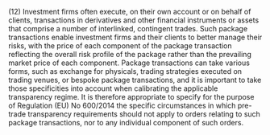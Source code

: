 (12) Investment firms often execute, on their own account or on behalf of clients, transactions in derivatives and other financial instruments or assets that comprise a number of interlinked, contingent trades. Such package transactions enable investment firms and their clients to better manage their risks, with the price of each component of the package transaction reflecting the overall risk profile of the package rather than the prevailing market price of each component. Package transactions can take various forms, such as exchange for physicals, trading strategies executed on trading venues, or bespoke package transactions, and it is important to take those specificities into account when calibrating the applicable transparency regime. It is therefore appropriate to specify for the purpose of Regulation (EU) No 600/2014 the specific circumstances in which pre-trade transparency requirements should not apply to orders relating to such package transactions, nor to any individual component of such orders.